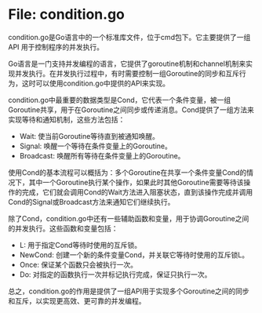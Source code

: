 # File: condition.go

condition.go是Go语言中的一个标准库文件，位于cmd包下。它主要提供了一组 API 用于控制程序的并发执行。

Go语言是一门支持并发编程的语言，它提供了goroutine机制和channel机制来实现并发执行。在并发执行过程中，有时需要控制一组Goroutine的同步和互斥行为，这时可以使用condition.go中提供的API来实现。

condition.go中最重要的数据类型是Cond，它代表一个条件变量，被一组Goroutine共享，用于在Goroutine之间同步或传递消息。Cond提供了一组方法来实现等待和通知机制，这些方法包括：

- Wait: 使当前Goroutine等待直到被通知唤醒。
- Signal: 唤醒一个等待在条件变量上的Goroutine。
- Broadcast: 唤醒所有等待在条件变量上的Goroutine。

使用Cond的基本流程可以概括为：多个Goroutine在共享一个条件变量Cond的情况下，其中一个Goroutine执行某个操作，如果此时其他Goroutine需要等待该操作的完成，它们就会调用Cond的Wait方法进入阻塞状态，直到该操作完成并调用Cond的Signal或Broadcast方法来通知它们继续执行。

除了Cond，condition.go中还有一些辅助函数和变量，用于协调Goroutine之间的并发执行。这些函数和变量包括：

- L: 用于指定Cond等待时使用的互斥锁。
- NewCond: 创建一个新的条件变量Cond，并关联它等待时使用的互斥锁L。
- Once: 保证某个函数只会被执行一次。
- Do: 对指定的函数执行一次并标记执行完成，保证只执行一次。

总之，condition.go的作用是提供了一组API用于实现多个Goroutine之间的同步和互斥，以实现更高效、更可靠的并发编程。

